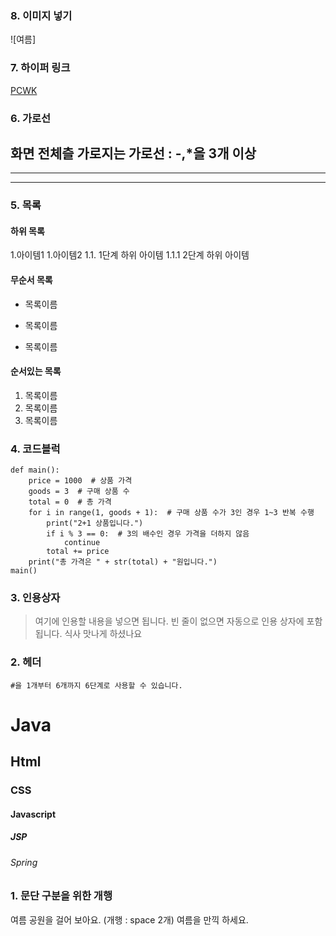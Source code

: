 ### 8. 이미지 넣기
![여름]
### 7. 하이퍼 링크
[PCWK](https://cafe.daum.net/pcwk)
### 6. 가로선
화면 전체츨 가로지는 가로선 : -,*을 3개 이상
---
***
---
### 5. 목록
#### 하위 목록
1.아이템1
1.아이템2
  1.1. 1단계 하위 아이템
   1.1.1 2단계 하위 아이템
#### 무순서 목록
* 목록이름
- 목록이름
+ 목록이름
#### 순서있는 목록
1. 목록이름
2. 목록이름
3. 목록이름
### 4. 코드블럭
```
def main():
    price = 1000  # 상품 가격
    goods = 3  # 구매 상품 수
    total = 0  # 총 가격
    for i in range(1, goods + 1):  # 구매 상품 수가 3인 경우 1~3 반복 수행
        print("2+1 상품입니다.")
        if i % 3 == 0:  # 3의 배수인 경우 가격을 더하지 않음
            continue
        total += price
    print("총 가격은 " + str(total) + "원입니다.")
main()
```
### 3. 인용상자
>여기에 인용할 내용을 넣으면 됩니다.
>빈 줄이 없으면 자동으로 인용 상자에 포함 됩니다.
식사 맛나게 하셨나요
### 2. 헤더
```#을 1개부터 6개까지 6단계로 사용할 수 있습니다.```
# Java
## Html
### CSS
#### Javascript
##### JSP
###### Spring
### 1. 문단 구분을 위한 개행
여름 공원을 걸어 보아요.
(개행 : space 2개)
여름을 만끽 하세요.
